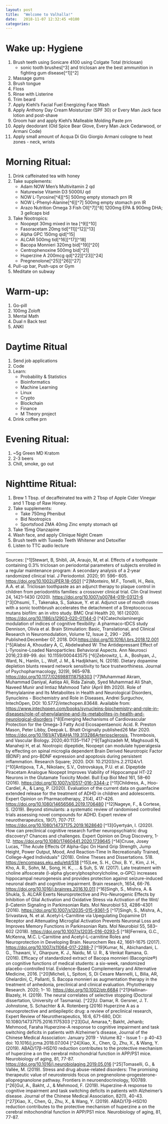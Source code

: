 ```yaml
---
layout: post
title:  "Welcome to Valhalla!"
date:   2018-11-07 12:32:45 +0100
categories:
---
```


# Wake up: Hygiene

1. Brush teeth using Sonicare 4100 using Colgate Total (triclosan)
	* sonic tooth brushes[^3] and triclosan are the best ammunition in fighting gum disease[^1][^2]
2. Massage gums
3. Brush tongue
4. Floss
5. Rinse with Listerine 
6. Trim beard
7. Apply Kiehl’s Facial Fuel Energizing Face Wash
8. Apply Anthony Day Cream Moisturizer (SPF 30) or Every Man Jack face lotion and post-shave
9. Groom hair and apply Kiehl’s Malleable Molding Paste prn
10. Apply deodorant (Old Spice Bear Glove, Every Man Jack Cedarwood, or Armani Code)
11. Apply small amount of Acqua Di Gio Giorgio Armani cologne to heat zones - neck, wrists

# Morning Ritual: 
1. Drink caffeinated tea with honey
2. Take supplements:
	* Adam NOW Men’s Multivitamin 2 qd
	* Naturewise Vitamin D3 5000IU qd
	* NOW L-Tyrosine[^4][^5] 500mg empty stomach prn IR
	* NOW L-Phenyl-Alanine[^6][^7] 500mg empty stomach prn IR
	* Arazo Nutrition Omega 3 Fish OIl[^7][^8] 1200mg EPA & 900mg DHA; 3 gellcaps bid
3. Take Nootropics:
	* Noopept 30mg mixed in tea [^9][^10]
	* Fasoracetam 20mg tid[^11][^12][^13]
	* Alpha GPC 150mg qid[^15]
	* ALCAR 500mg tid[^16][^17][^18]
	* Bacopa Monnieri 320mg bid[^19][^20]
	* Centrophenoxine 500mg bid[^21]
	* Huperzine A 200mcg qd[^22][^23][^24]
	* Pregnenolone[^25][^26][^27]
4. Pull-up bar, Push-ups or Gym
5. Meditate on subway

# Warm-up:
1. Go-pill
2. 100mg Zoloft
3. Mental Math
4. Dual n Back test
5. ANKI

# Daytime Ritual
1. Send job applications
2. Code
3. Learn:
	* Probability & Statistics
	* Bioinformatics
	* Machine Learning
	* Linux
	* Crypto
	* Blockchain
	* Finance
	* M Theory project
4. Drink coffee prn


# Evening Ritual:
1. ~5g Green MD Kratom
2. 2-3 beers
3. Chill, smoke, go out

# Nighttime Ritual:
1. Brew 1 Tbsp. of decaffeinated tea  with 2 Tbsp of Apple Cider Vinegar and 1 Tbsp of Raw Honey. 
2. Take supplements:
	* Take 750mg Phenibut 
	* Bid Nootropics
	* Sportsfood ZMA 40mg Zinc empty stomach qd
3. Take 15mg Olanzapine
4. Wash face, and apply Clinique Night Cream
5. Brush teeth with Tuxedo Teeth Whitener and Detoxifier
6. Listen to TTC audio lecture

---

Sources: 
[^1]Stewart, B, Shibli, JA, Araujo, M, et al. Effects of a toothpaste containing 0.3% triclosan on periodontal parameters of subjects enrolled in a regular maintenance program: A secondary analysis of a 2‐year randomized clinical trial. J Periodontol. 2020; 91: 596– 605. <https://doi.org/10.1002/JPER.18-0501>
[^2]Monteiro, M.F., Tonelli, H., Reis, A.A. et al. Triclosan toothpaste as an adjunct therapy to plaque control in children from periodontitis families: a crossover clinical trial. Clin Oral Invest 24, 1421–1430 (2020). <https://doi.org/10.1007/s00784-019-03121-6>
[^3]Ohsumi, T., Takenaka, S., Sakaue, Y. et al. Adjunct use of mouth rinses with a sonic toothbrush accelerates the detachment of a Streptococcus mutans biofilm: an in vitro study. BMC Oral Health 20, 161 (2020). https://doi.org/10.1186/s12903-020-01144-0
[^4]Catecholaminergic modulation of indices of cognitive flexibility: A pharmaco-tDCS study
Dennison, Olivia et al. Brain Stimulation: Basic, Translational, and Clinical Research in Neuromodulation, Volume 12, Issue 2, 290 - 295. Published:December 07, 2018. DOI:https://doi.org/10.1016/j.brs.2018.12.001
[^5]Alabsi A, Khoudary A, C, Abdelwahed W: The Antidepressant Effect of L-Tyrosine-Loaded Nanoparticles: Behavioral Aspects. Ann Neurosci 2016;23:89-99. doi: 10.1159/000443575
[^6]Zebrowitz, L. A., Boshyan, J., Ward, N., Hanlin, L., Wolf, J. M., & Hadjikhani, N. (2018). Dietary dopamine depletion blunts reward network sensitivity to face trustworthiness. Journal of Psychopharmacology, 32(9), 965–978. https://doi.org/10.1177/0269881118758303
[^7]Muhammad Akram, Muhammad Daniyal, Aatiqa Ali, Rida Zainab, Syed Muhammad Ali Shah, Naveed Munir and Imtiaz Mahmood Tahir (April 8th 2020). Role of Phenylalanine and Its Metabolites in Health and Neurological Disorders, Synucleins - Biochemistry and Role in Diseases, Andrei Surguchov, IntechOpen, DOI: 10.5772/intechopen.83648. Available from: https://www.intechopen.com/books/synucleins-biochemistry-and-role-in-diseases/role-of-phenylalanine-and-its-metabolites-in-health-and-neurological-disorders
[^8]Emerging Mechanisms of Cardiovascular Protection for the Omega-3 Fatty Acid Eicosapentaenoic Acid. R. Preston Mason, Peter Libby, Deepak L. Bhatt
Originally published26 Mar 2020. https://doi.org/10.1161/ATVBAHA.119.313286Arteriosclerosis, Thrombosis, and Vascular Biology. 2020;40:1135–1147
[^9]Taghizadeh M, Maghsoudi N, Manaheji H, et al. Nootropic dipeptide, Noopept can modulate hyperalgesia by effecting on spinal microglia dependent Brain Derived Neurotropic Factor (BDNF) and pro-BDNF expression and apoptosis during persistent inflammation. Research Square; 2020. DOI: 10.21203/rs.2.21124/v1.
[^10]Antipova, T.A., Nikolaev, S.V., Ostrovskaya, P.U. et al. Dipeptide Piracetam Analogue Noopept Improves Viability of Hippocampal HT-22 Neurons in the Glutamate Toxicity Model. Bull Exp Biol Med 161, 58–60 (2016). https://doi.org/10.1007/s10517-016-3344-z
[^11]Childress, A., Hoo-Cardiel, A., & Lang, P. (2020). Evaluation of the current data on guanfacine extended release for the treatment of ADHD in children and adolescents. Expert Opinion on Pharmacotherapy, 21(4), 417-426. https://doi.org/10.1080/14656566.2019.1706480
[^12]Nageye, F., & Cortese, S. (2019). Beyond stimulants: a systematic review of randomised controlled trials assessing novel compounds for ADHD. Expert review of neurotherapeutics, 19(7), 707-717. https://doi.org/10.1080/14737175.2019.1628640
[^13]Gyertyán, I. (2020). How can preclinical cognitive research further neuropsychiatric drug discovery? Chances and challenges. Expert Opinion on Drug Discovery, 1-12. https://doi.org/10.1080/17460441.2020.1739645
[^14]Cruse, Josey Lucas, "The Acute Effects Of Alpha-Gpc On Hand Grip Strength, Jump Height, Power Output, Mood, And Reaction-Time In Recreationally Trained, College-Aged Individuals" (2018). Online Theses and Dissertations. 518. https://encompass.eku.edu/etd/518
[^15]Lee, S. H., Choi, B. Y., Kim, J. H., Kho, A. R., Sohn, M., Song, H. K., ... & Suh, S. W. (2017). Late treatment with choline alfoscerate (l-alpha glycerylphosphorylcholine, α-GPC) increases hippocampal neurogenesis and provides protection against seizure-induced neuronal death and cognitive impairment. Brain research, 1654, 66-76. https://doi.org/10.1016/j.brainres.2016.10.011
[^16]Singh, S., Mishra, A. & Shukla, S. ALCAR Exerts Neuroprotective and Pro-Neurogenic Effects by Inhibition of Glial Activation and Oxidative Stress via Activation of the Wnt/β-Catenin Signaling in Parkinsonian Rats. Mol Neurobiol 53, 4286–4301 (2016). https://doi.org/10.1007/s12035-015-9361-5
[^17]Singh, S., Mishra, A., Srivastava, N. et al. Acetyl-L-Carnitine via Upegulating Dopamine D1 Receptor and Attenuating Microglial Activation Prevents Neuronal Loss and Improves Memory Functions in Parkinsonian Rats. Mol Neurobiol 55, 583–602 (2018). https://doi.org/10.1007/s12035-016-0293-5
[^18]Ferreira, G.C., McKenna, M.C. L-Carnitine and Acetyl-L-carnitine Roles and Neuroprotection in Developing Brain. Neurochem Res 42, 1661–1675 (2017). https://doi.org/10.1007/s11064-017-2288-7
[^19]Kumar, N., Abichandani, L. G., Thawani, V., Gharpure, K. J., Naidu, M. U. R., & Venkat Ramana, G. (2016). Efficacy of standardized extract of Bacopa monnieri (Bacognize®) on cognitive functions of medical students: a six-week, randomized placebo-controlled trial. Evidence-Based Complementary and Alternative Medicine, 2016.
[^20]Micheli, L, Spitoni, S, Di Cesare Mannelli, L, Bilia, AR, Ghelardini, C, Pallanti, S. Bacopa monnieri as augmentation therapy in the treatment of anhedonia, preclinical and clinical evaluation. Phytotherapy Research. 2020; 1– 10. https://doi.org/10.1002/ptr.6684
[^21]Hallinan-Blazely, H. (2019). The neural correlates of selective stopping (Doctoral dissertation, University of Tasmania).
[^22]U. Damar, R. Gersner, J. T. Johnstone, S. Schachter & A. Rotenberg (2016) Huperzine A as a neuroprotective and antiepileptic drug: a review of preclinical research, Expert Review of Neurotherapeutics, 16:6, 671-680, DOI: 10.1080/14737175.2016.1175303
[^23]Gul, Amaraa,*; Bakht, Jehanb; Mehmood, Faraha Huperzine-A response to cognitive impairment and task switching deficits in patients with Alzheimer’s disease, Journal of the Chinese Medical Association: January 2019 - Volume 82 - Issue 1 - p 40-43 doi: 10.1016/j.jcma.2018.07.004
[^24]Xiao, X., Chen, Q., Zhu, X., & Wang, Y. (2019). ABAD/17β-HSD10 reduction contributes to the protective mechanism of huperzine a on the cerebral mitochondrial function in APP/PS1 mice. Neurobiology of aging, 81, 77-87. https://doi.org/10.1016/j.neurobiolaging.2019.05.016
[^25]Tomaselli, G., & Vallée, M. (2019). Stress and drug abuse-related disorders: The promising therapeutic value of neurosteroids focus on pregnenolone-progesterone-allopregnanolone pathway. Frontiers in neuroendocrinology, 100789.
[^26]Gul, A., Bakht, J., & Mehmood, F. (2019). Huperzine-A response to cognitive impairment and task switching deficits in patients with Alzheimer’s disease. Journal of the Chinese Medical Association, 82(1), 40-43.
[^27]Xiao, X., Chen, Q., Zhu, X., & Wang, Y. (2019). ABAD/17β-HSD10 reduction contributes to the protective mechanism of huperzine a on the cerebral mitochondrial function in APP/PS1 mice. Neurobiology of aging, 81, 77-87.




